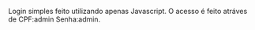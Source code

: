 Login simples feito utilizando apenas Javascript.
O acesso é feito atráves de CPF:admin Senha:admin.